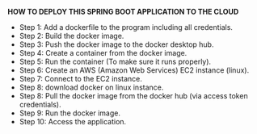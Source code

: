 <strong>HOW TO DEPLOY THIS SPRING BOOT APPLICATION TO THE CLOUD</strong>
<br>
- Step 1: Add a dockerfile to the program including all credentials.<br>
- Step 2: Build the docker image.<br>
- Step 3: Push the docker image to the docker desktop hub.<br>
- Step 4: Create a container from the docker image.<br>
- Step 5: Run the container (To make sure it runs properly).<br>
- Step 6: Create an AWS (Amazon Web Services) EC2 instance (linux).<br>
- Step 7: Connect to the EC2 instance.<br>
- Step 8: download docker on linux instance.<br>
- Step 8: Pull the docker image from the docker hub (via access token credentials).<br>
- Step 9: Run the docker image.<br>
- Step 10: Access the application.<br>
